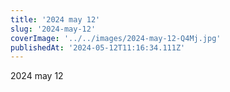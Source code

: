 ```yaml
---
title: '2024 may 12'
slug: '2024-may-12'
coverImage: '../../images/2024-may-12-Q4Mj.jpg'
publishedAt: '2024-05-12T11:16:34.111Z'
---
```


2024 may 12